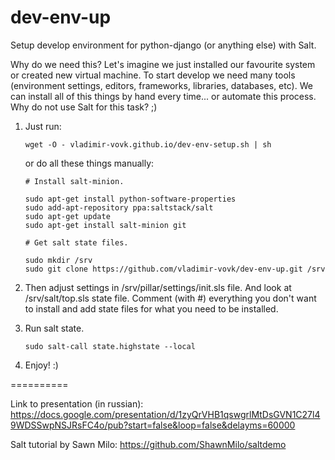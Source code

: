 dev-env-up
==========

Setup develop environment for python-django (or anything else) with Salt.

Why do we need this? Let's imagine we just installed our favourite system or
created new virtual machine. To start develop we need many tools (environment
settings, editors, frameworks, libraries, databases, etc).
We can install all of this things by hand every time... or automate this process.
Why do not use Salt for this task? ;)

1. Just run:

   ```
   wget -O - vladimir-vovk.github.io/dev-env-setup.sh | sh
   ```

   or do all these things manually:

   ```
   # Install salt-minion.

   sudo apt-get install python-software-properties
   sudo add-apt-repository ppa:saltstack/salt
   sudo apt-get update
   sudo apt-get install salt-minion git

   # Get salt state files.

   sudo mkdir /srv
   sudo git clone https://github.com/vladimir-vovk/dev-env-up.git /srv
   ```

2. Then adjust settings in /srv/pillar/settings/init.sls file. And look at
   /srv/salt/top.sls state file. Comment (with #) everything you don't want to
   install and add state files for what you need to be installed.

3. Run salt state.
   ```
   sudo salt-call state.highstate --local
   ```

4. Enjoy! :)

==========

Link to presentation (in russian): https://docs.google.com/presentation/d/1zyQrVHB1qswgrlMtDsGVN1C27l49WDSSwpNSJRsFC4o/pub?start=false&loop=false&delayms=60000

Salt tutorial by Sawn Milo: https://github.com/ShawnMilo/saltdemo

